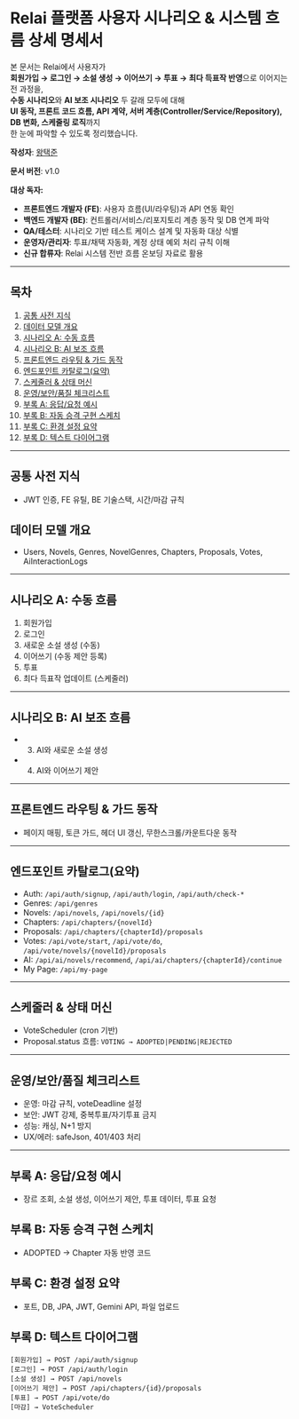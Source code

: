 # Relai 플랫폼 사용자 시나리오 & 시스템 흐름 상세 명세서

본 문서는 Relai에서 사용자가  
**회원가입 → 로그인 → 소설 생성 → 이어쓰기 → 투표 → 최다 득표작 반영**으로 이어지는 전 과정을,  
**수동 시나리오**와 **AI 보조 시나리오** 두 갈래 모두에 대해  
**UI 동작, 프론트 코드 흐름, API 계약, 서버 계층(Controller/Service/Repository), DB 변화, 스케줄링 로직**까지  
한 눈에 파악할 수 있도록 정리했습니다.

**작성자**: [왕택준](https://github.com/TJK98)

**문서 버전**: v1.0

**대상 독자:**
- **프론트엔드 개발자 (FE)**: 사용자 흐름(UI/라우팅)과 API 연동 확인
- **백엔드 개발자 (BE)**: 컨트롤러/서비스/리포지토리 계층 동작 및 DB 연계 파악
- **QA/테스터**: 시나리오 기반 테스트 케이스 설계 및 자동화 대상 식별
- **운영자/관리자**: 투표/채택 자동화, 계정 상태 예외 처리 규칙 이해
- **신규 합류자**: Relai 시스템 전반 흐름 온보딩 자료로 활용

---

## 목차

1. [공통 사전 지식](#공통-사전-지식)
2. [데이터 모델 개요](#데이터-모델-개요)
3. [시나리오 A: 수동 흐름](#시나리오-a-수동-흐름)
4. [시나리오 B: AI 보조 흐름](#시나리오-b-ai-보조-흐름)
5. [프론트엔드 라우팅 & 가드 동작](#프론트엔드-라우팅--가드-동작)
6. [엔드포인트 카탈로그(요약)](#엔드포인트-카탈로그요약)
7. [스케줄러 & 상태 머신](#스케줄러--상태-머신)
8. [운영/보안/품질 체크리스트](#운영보안품질-체크리스트)
9. [부록 A: 응답/요청 예시](#부록-a-응답요청-예시)
10. [부록 B: 자동 승격 구현 스케치](#부록-b-자동-승격-구현-스케치)
11. [부록 C: 환경 설정 요약](#부록-c-환경-설정-요약)
12. [부록 D: 텍스트 다이어그램](#부록-d-텍스트-다이어그램)

---

## 공통 사전 지식

- JWT 인증, FE 유틸, BE 기술스택, 시간/마감 규칙

## 데이터 모델 개요

- Users, Novels, Genres, NovelGenres, Chapters, Proposals, Votes, AiInteractionLogs

---

## 시나리오 A: 수동 흐름

1. 회원가입
2. 로그인
3. 새로운 소설 생성 (수동)
4. 이어쓰기 (수동 제안 등록)
5. 투표
6. 최다 득표작 업데이트 (스케줄러)

---

## 시나리오 B: AI 보조 흐름

-
    3) AI와 새로운 소설 생성
-
    4) AI와 이어쓰기 제안

---

## 프론트엔드 라우팅 & 가드 동작

- 페이지 매핑, 토큰 가드, 헤더 UI 갱신, 무한스크롤/카운트다운 동작

---

## 엔드포인트 카탈로그(요약)

- Auth: `/api/auth/signup`, `/api/auth/login`, `/api/auth/check-*`
- Genres: `/api/genres`
- Novels: `/api/novels`, `/api/novels/{id}`
- Chapters: `/api/chapters/{novelId}`
- Proposals: `/api/chapters/{chapterId}/proposals`
- Votes: `/api/vote/start`, `/api/vote/do`, `/api/vote/novels/{novelId}/proposals`
- AI: `/api/ai/novels/recommend`, `/api/ai/chapters/{chapterId}/continue`
- My Page: `/api/my-page`

---

## 스케줄러 & 상태 머신

- VoteScheduler (cron 기반)
- Proposal.status 흐름: `VOTING → ADOPTED|PENDING|REJECTED`

---

## 운영/보안/품질 체크리스트

- 운영: 마감 규칙, voteDeadline 설정
- 보안: JWT 강제, 중복투표/자기투표 금지
- 성능: 캐싱, N+1 방지
- UX/에러: safeJson, 401/403 처리

---

## 부록 A: 응답/요청 예시

- 장르 조회, 소설 생성, 이어쓰기 제안, 투표 데이터, 투표 요청

## 부록 B: 자동 승격 구현 스케치

- ADOPTED → Chapter 자동 반영 코드

## 부록 C: 환경 설정 요약

- 포트, DB, JPA, JWT, Gemini API, 파일 업로드

## 부록 D: 텍스트 다이어그램

```
[회원가입] → POST /api/auth/signup
[로그인] → POST /api/auth/login
[소설 생성] → POST /api/novels
[이어쓰기 제안] → POST /api/chapters/{id}/proposals
[투표] → POST /api/vote/do
[마감] → VoteScheduler
```
